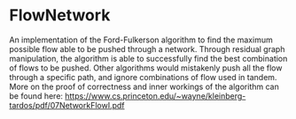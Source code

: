 # FlowNetwork
An implementation of the Ford-Fulkerson algorithm to find the maximum possible flow able to be pushed through a network. Through residual graph manipulation, the algorithm is able to successfully find the best combination of flows to be pushed. Other algorithms would mistakenly push all the flow through a specific path, and ignore combinations of flow used in tandem. More on the proof of correctness and inner workings of the algorithm can be found here: https://www.cs.princeton.edu/~wayne/kleinberg-tardos/pdf/07NetworkFlowI.pdf
